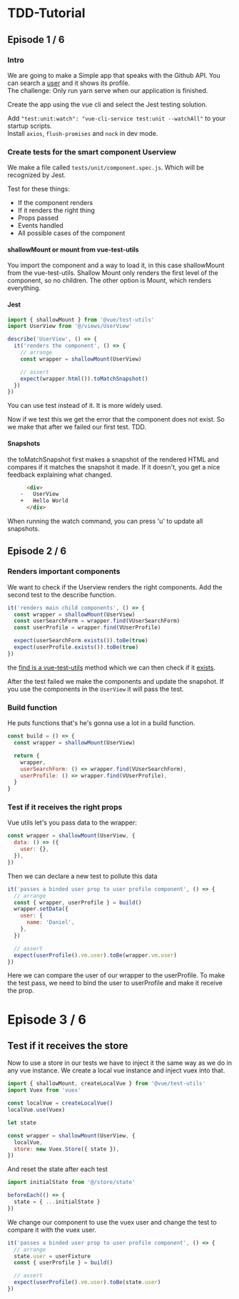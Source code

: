 # TDD-Tutorial

## Episode 1 / 6

### Intro

We are going to make a Simple app that speaks with the Github API. You can search a [user](https://developer.github.com/v3/users/) and it shows its profile.  
The challenge: Only run yarn serve when our application is finished.

Create the app using the vue cli and select the Jest testing solution.

Add `"test:unit:watch": "vue-cli-service test:unit --watchAll"` to your startup scripts.  
Install `axios`, `flush-promises` and `nock` in dev mode.

### Create tests for the smart component Userview

We make a file called `tests/unit/component.spec.js`. Which will be recognized by Jest.

Test for these things:

- If the component renders
- If it renders the right thing
- Props passed
- Events handled
- All possible cases of the component

#### shallowMount or mount from vue-test-utils

You import the component and a way to load it, in this case shallowMount from the vue-test-utils. Shallow Mount only renders the first level of the component, so no children. The other option is Mount, which renders everything.

#### Jest

```js
import { shallowMount } from '@vue/test-utils'
import UserView from '@/views/UserView'

describe('UserView', () => {
  it('renders the component', () => {
    // arrange
    const wrapper = shallowMount(UserView)

    // assert
    expect(wrapper.html()).toMatchSnapshot()
  })
})
```

You can use test instead of it. It is more widely used.

Now if we test this we get the error that the component does not exist. So we make that after we failed our first test. TDD.

#### Snapshots

the toMatchSnapshot first makes a snapshot of the rendered HTML and compares if it matches the snapshot it made.
If it doesn't, you get a nice feedback explaining what changed.

```html
      <div>
    -   UserView
    +   Hello World
      </div>
```

When running the watch command, you can press 'u' to update all snapshots.

## Episode 2 / 6

### Renders important components

We want to check if the Userview renders the right components. Add the second test to the describe function.

```js
it('renders main child components', () => {
  const wrapper = shallowMount(UserView)
  const userSearchForm = wrapper.find(VUserSearchForm)
  const userProfile = wrapper.find(VUserProfile)

  expect(userSearchForm.exists()).toBe(true)
  expect(userProfile.exists()).toBe(true)
})
```

the [find is a vue-test-utils](https://vue-test-utils.vuejs.org/api/wrapper/#find-selector) method which we can then check if it [exists](https://vue-test-utils.vuejs.org/api/wrapper/#exists).

After the test failed we make the components and update the snapshot. If you use the components in the `UserView` it will pass the test.

### Build function

He puts functions that's he's gonna use a lot in a build function.

```js
const build = () => {
  const wrapper = shallowMount(UserView)

  return {
    wrapper,
    userSearchForm: () => wrapper.find(VUserSearchForm),
    userProfile: () => wrapper.find(VUserProfile),
  }
}
```

### Test if it receives the right props

Vue utils let's you pass data to the wrapper:

```js
const wrapper = shallowMount(UserView, {
  data: () => ({
    user: {},
  }),
})
```

Then we can declare a new test to pollute this data

```js
it('passes a binded user prop to user profile component', () => {
  // arrange
  const { wrapper, userProfile } = build()
  wrapper.setData({
    user: {
      name: 'Daniel',
    },
  })

  // assert
  expect(userProfile().vm.user).toBe(wrapper.vm.user)
})
```

Here we can compare the user of our wrapper to the userProfile.
To make the test pass, we need to bind the user to userProfile and make it receive the prop.

# Episode 3 / 6

## Test if it receives the store

Now to use a store in our tests we have to inject it the same way as we do in any vue instance. We create a local vue instance and inject vuex into that.

```js
import { shallowMount, createLocalVue } from '@vue/test-utils'
import Vuex from 'vuex'

const localVue = createLocalVue()
localVue.use(Vuex)

let state

const wrapper = shallowMount(UserView, {
  localVue,
  store: new Vuex.Store({ state }),
})
```

And reset the state after each test

```js
import initialState from '@/store/state'

beforeEach(() => {
  state = { ...initialState }
})
```

We change our component to use the vuex user and change the test to compare it with the vuex user.

```js
it('passes a binded user prop to user profile component', () => {
  // arrange
  state.user = userFixture
  const { userProfile } = build()

  // assert
  expect(userProfile().vm.user).toBe(state.user)
})
```
